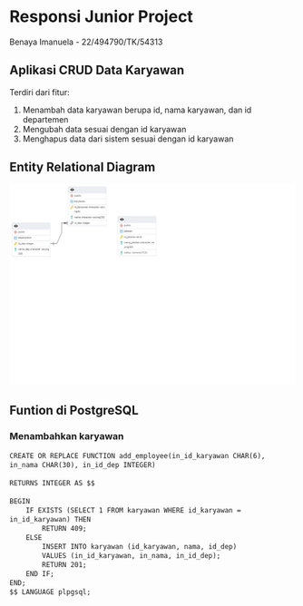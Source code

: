 # **Responsi Junior Project**

Benaya Imanuela - 22/494790/TK/54313

## **Aplikasi CRUD Data Karyawan**

Terdiri dari fitur:

1. Menambah data karyawan berupa id, nama karyawan, dan id departemen
2. Mengubah data sesuai dengan id karyawan
3. Menghapus data dari sistem sesuai dengan id karyawan

## **Entity Relational Diagram**

![ERD](./public/ERD1.png)

## **Funtion di PostgreSQL**

### **Menambahkan karyawan**

```
CREATE OR REPLACE FUNCTION add_employee(in_id_karyawan CHAR(6), in_nama CHAR(30), in_id_dep INTEGER)

RETURNS INTEGER AS $$

BEGIN
	IF EXISTS (SELECT 1 FROM karyawan WHERE id_karyawan = in_id_karyawan) THEN
		RETURN 409;
	ELSE
		INSERT INTO karyawan (id_karyawan, nama, id_dep)
		VALUES (in_id_karyawan, in_nama, in_id_dep);
		RETURN 201;
	END IF;
END;
$$ LANGUAGE plpgsql;
```
